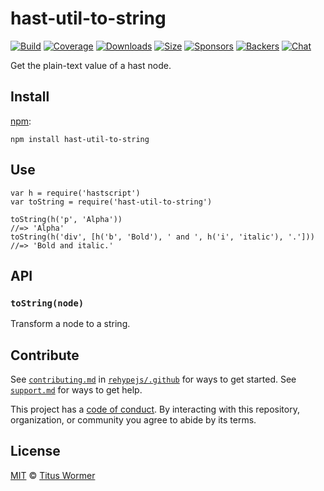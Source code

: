 hast-util-to-string
===================

[![Build](https://img.shields.io/travis/rehypejs/rehype-minify.svg)](https://travis-ci.org/rehypejs/rehype-minify) [![Coverage](https://img.shields.io/codecov/c/github/rehypejs/rehype-minify.svg)](https://codecov.io/github/rehypejs/rehype-minify) [![Downloads](https://img.shields.io/npm/dm/hast-util-to-string.svg)](https://www.npmjs.com/package/hast-util-to-string) [![Size](https://img.shields.io/bundlephobia/minzip/hast-util-to-string.svg)](https://bundlephobia.com/result?p=hast-util-to-string) [![Sponsors](https://opencollective.com/unified/sponsors/badge.svg)](https://opencollective.com/unified) [![Backers](https://opencollective.com/unified/backers/badge.svg)](https://opencollective.com/unified) [![Chat](https://img.shields.io/badge/chat-spectrum-7b16ff.svg)](https://spectrum.chat/unified/syntax-tree)

Get the plain-text value of a hast node.

Install
-------

[npm](https://docs.npmjs.com/cli/install):

    npm install hast-util-to-string

Use
---

    var h = require('hastscript')
    var toString = require('hast-util-to-string')

    toString(h('p', 'Alpha'))
    //=> 'Alpha'
    toString(h('div', [h('b', 'Bold'), ' and ', h('i', 'italic'), '.']))
    //=> 'Bold and italic.'

API
---

### `toString(node)`

Transform a node to a string.

Contribute
----------

See [`contributing.md`](https://github.com/rehypejs/.github/blob/master/contributing.md) in [`rehypejs/.github`](https://github.com/rehypejs/.github) for ways to get started. See [`support.md`](https://github.com/rehypejs/.github/blob/master/support.md) for ways to get help.

This project has a [code of conduct](https://github.com/rehypejs/.github/blob/master/code-of-conduct.md). By interacting with this repository, organization, or community you agree to abide by its terms.

License
-------

[MIT](https://github.com/rehypejs/rehype-minify/blob/master/license) © [Titus Wormer](https://wooorm.com)
